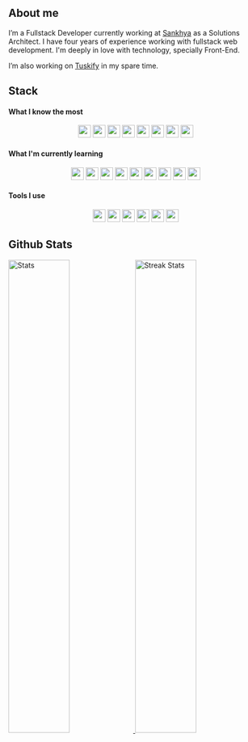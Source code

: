 <a><h2>About me</h2></a>

I’m a Fullstack Developer currently working at [Sankhya](https://www.sankhya.com.br) as a Solutions Architect. I have four years of experience working with fullstack web development. I'm deeply in love with technology, specially Front-End.

I’m also working on [Tuskify](https://tuskify.herokuapp.com) in my spare time.

<a><h2>Stack</h2></a>

<a><h4>What I know the most</h4></a>
<p align="center">
<img src="https://img.shields.io/badge/javascript-%23323330.svg?style=for-the-badge&logo=javascript&logoColor=%23F7DF1E" height="25"/>
<img src="https://img.shields.io/badge/java-%23ED8B00.svg?style=for-the-badge&logo=java&logoColor=white" height="25"/>
<img src="https://img.shields.io/badge/c%23-%23239120.svg?style=for-the-badge&logo=c-sharp&logoColor=white" height="25">
<img src="https://img.shields.io/badge/angular.js-%23E23237.svg?style=for-the-badge&logo=angularjs&logoColor=white" height="25"/>
<img src="https://img.shields.io/badge/css3-%231572B6.svg?style=for-the-badge&logo=css3&logoColor=white" height="25"/>
<img src="https://img.shields.io/badge/html5-%23E34F26.svg?style=for-the-badge&logo=html5&logoColor=white" height="25"/>
<img src="https://img.shields.io/badge/Microsoft%20SQL%20Sever-CC2927?style=for-the-badge&logo=microsoft%20sql%20server&logoColor=white" height="25">
<img src="https://img.shields.io/badge/Oracle%20SQL-F80000?style=for-the-badge&logo=oracle&logoColor=whitee" height="25">
</p>

<a><h4>What I'm currently learning</h4></a>
<p align="center">
<img src="https://img.shields.io/badge/node.js-6DA55F?style=for-the-badge&logo=node.js&logoColor=white" height="25">
<img src="https://img.shields.io/badge/express.js-%23404d59.svg?style=for-the-badge&logo=express&logoColor=%2361DAFB" height="25">
<img src="https://img.shields.io/badge/vuejs-%2335495e.svg?style=for-the-badge&logo=vuedotjs&logoColor=%234FC08D" height="25">
<img src="https://img.shields.io/badge/Vuetify-1867C0?style=for-the-badge&logo=vuetify&logoColor=AEDDFF" height="25">
<img src="https://img.shields.io/badge/Sequelize-52B0E7?style=for-the-badge&logo=Sequelize&logoColor=white" height="25">
<img src="https://img.shields.io/badge/postgres-%23316192.svg?style=for-the-badge&logo=postgresql&logoColor=white" height="25">
<img src="https://img.shields.io/badge/-Swagger-%23Clojure?style=for-the-badge&logo=swagger&logoColor=white" height="25">
<img src="https://img.shields.io/badge/AWS-%23FF9900.svg?style=for-the-badge&logo=amazon-aws&logoColor=white" height="25">
<img src="https://img.shields.io/badge/docker-%230db7ed.svg?style=for-the-badge&logo=docker&logoColor=white" height="25">
</p>

<a><h4>Tools I use</h4></a>
<p align="center">
<img src="https://img.shields.io/badge/git-%23F05033.svg?style=for-the-badge&logo=git&logoColor=white" height="25">
<img src="https://img.shields.io/badge/Eclipse-FE7A16.svg?style=for-the-badge&logo=Eclipse&logoColor=white" height="25">
<img src="https://img.shields.io/badge/Visual%20Studio%20Code-0078d7.svg?style=for-the-badge&logo=visual-studio-code&logoColor=white" height="25">
<img src="https://img.shields.io/badge/Postman-FF6C37?style=for-the-badge&logo=postman&logoColor=white" height="25">
<img src="https://img.shields.io/badge/NPM-%23000000.svg?style=for-the-badge&logo=npm&logoColor=white" height="25">
<img src="https://img.shields.io/badge/figma-%23F24E1E.svg?style=for-the-badge&logo=figma&logoColor=white" height="25">
</p>

<a><h2>Github Stats</h2></a>
<div>
    <a href="https://github-readme-stats.vercel.app">
        <img width="49%" alt="Stats" src="https://github-readme-stats.vercel.app/api?&count_private=true&include_all_commits=true&username=GabrielBucsan&theme=onedark&custom_title=GitHub+Stats&hide_border=true"/>
    </a>
    <a href="https://github-readme-streak-stats.herokuapp.com">
        <img width="49%" alt="Streak Stats" src="https://github-readme-streak-stats.herokuapp.com/?user=GabrielBucsan&theme=onedark&hide_border=true"/>
    </a>
</div>
